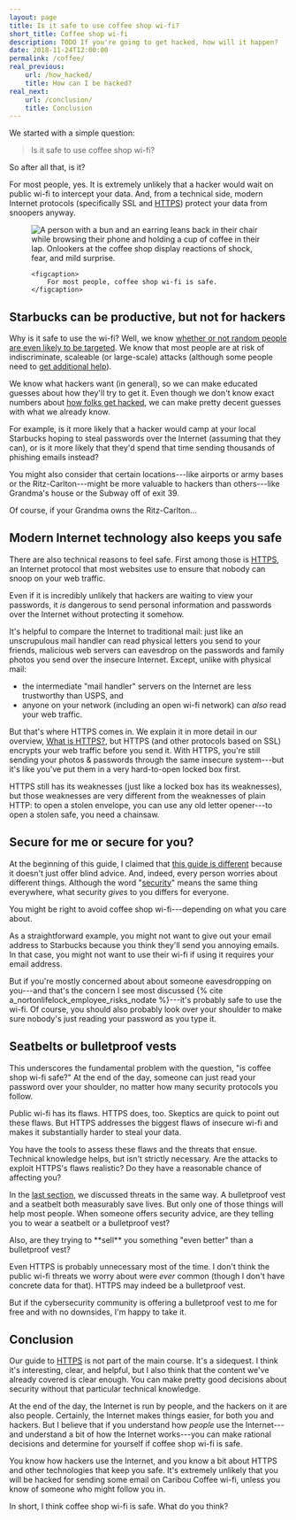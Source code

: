 ```yaml
---
layout: page
title: Is it safe to use coffee shop wi-fi?
short_title: Coffee shop wi-fi
description: TODO If you're going to get hacked, how will it happen?
date: 2018-11-24T12:00:00
permalink: /coffee/
real_previous:
    url: /how_hacked/
    title: How can I be hacked?
real_next:
    url: /conclusion/
    title: Conclusion
---
```


We started with a simple question:

> Is it safe to use coffee shop wi-fi?

So after all that, is it?

For most people, yes. It is extremely unlikely that a hacker would wait on public wi-fi to intercept your data. And, from a technical side, modern Internet protocols (specifically SSL and [HTTPS]({{site.baseurl}}/https/)) protect your data from snoopers anyway.

<figure markdown="0">
    <img src="{{site.baseurl}}/img/Calm.png" alt="A person with a bun and an earring leans back in their chair while browsing their phone and holding a cup of coffee in their lap. Onlookers at the coffee shop display reactions of shock, fear, and mild surprise." />

    <figcaption>
        For most people, coffee shop wi-fi is safe.
    </figcaption>
</figure>

## Starbucks can be productive, but not for hackers

Why is it safe to use the wi-fi? Well, we know [whether or not random people are even likely to be targeted]({{site.baseurl}}/hackers/). We know that most people are at risk of indiscriminate, scaleable (or large-scale) attacks (although some people need to [get additional help]({{site.baseurl}}/help/)).

We know what hackers want (in general), so we can make educated guesses about how they'll try to get it. Even though we don't know exact numbers about [how folks get hacked]({{site.baseurl}}/how_hacked/), we can make pretty decent guesses with what we already know.

For example, is it more likely that a hacker would camp at your local Starbucks hoping to steal passwords over the Internet (assuming that they can), or is it more likely that they'd spend that time sending thousands of phishing emails instead?

You might also consider that certain locations---like airports or army bases or the Ritz-Carlton---might be more valuable to hackers than others---like Grandma's house or the Subway off of exit 39.

<aside class="sidenote">
Of course, if your Grandma owns the Ritz-Carlton...
</aside>

## Modern Internet technology also keeps you safe

There are also technical reasons to feel safe. First among those is [HTTPS]({{site.baseurl}}/https/), an Internet protocol that most websites use to ensure that nobody can snoop on your web traffic.

Even if it is incredibly unlikely that hackers are waiting to view your passwords, it *is* dangerous to send personal information and passwords over the Internet without protecting it somehow.

It's helpful to compare the Internet to traditional mail: just like an unscrupulous mail handler can read physical letters you send to your friends, malicious web servers can eavesdrop on the passwords and family photos you send over the insecure Internet. Except, unlike with physical mail:

* the intermediate "mail handler" servers on the Internet are less trustworthy than USPS, and
* anyone on your network (including an open wi-fi network) can *also* read your web traffic.

But that's where HTTPS comes in. We explain it in more detail in our overview, [What is HTTPS?]({{site.baseurl}}/https/), but HTTPS (and other protocols based on SSL) encrypts your web traffic before you send it. With HTTPS, you're still sending your photos & passwords through the same insecure system---but it's like you've put them in a very hard-to-open locked box first. 

HTTPS still has its weaknesses (just like a locked box has its weaknesses), but those weaknesses are very different from the weaknesses of plain HTTP: to open a stolen envelope, you can use any old letter opener---to open a stolen safe, you need a chainsaw.

## Secure for me or secure for you?

At the beginning of this guide, I claimed that [this guide is different]({{site.baseurl}}/im_different/) because it doesn't just offer blind advice. And, indeed, every person worries about different things. Although the word "[security]({{site.baseurl}}/security/)" means the same thing everywhere, what security *gives* to you differs for everyone.

You might be right to avoid coffee shop wi-fi---depending on what you care about.

As a straightforward example, you might not want to give out your email address to Starbucks because you think they'll send you annoying emails. In that case, you might not want to use their wi-fi if using it requires your email address.

But if you're mostly concerned about about someone eavesdropping on you---and that's the concern I see most discussed {% cite a_nortonlifelock_employee_risks_nodate %}---it's probably safe to use the wi-fi. Of course, you should also probably look over your shoulder to make sure nobody's just reading your password as you type it.

## Seatbelts or bulletproof vests

This underscores the fundamental problem with the question, "is coffee shop wi-fi safe?" At the end of the day, someone can just read your password over your shoulder, no matter how many security protocols you follow.

Public wi-fi has its flaws. HTTPS does, too. Skeptics are quick to point out these flaws. But HTTPS addresses the biggest flaws of insecure wi-fi and makes it substantially harder to steal your data.

You have the tools to assess these flaws and the threats that ensue. Technical knowledge helps, but isn't strictly necessary. Are the attacks to exploit HTTPS's flaws realistic? Do they have a reasonable chance of affecting you?

In the [last section]({{site.baseurl}}/how_hacked/), we discussed threats in the same way. A bulletproof vest and a seatbelt both measurably save lives. But only one of those things will help most people. When someone offers security advice, are they telling you to wear a seatbelt or a bulletproof vest?

<aside class="sidenote">
Also, are they trying to **sell** you something "even better" than a bulletproof vest?
</aside>

Even HTTPS is probably unnecessary most of the time. I don't think the public wi-fi threats we worry about were *ever* common (though I don't have concrete data for that). HTTPS may indeed be a bulletproof vest.

But if the cybersecurity community is offering a bulletproof vest to me for free and with no downsides, I'm happy to take it.

## Conclusion

Our guide to [HTTPS]({{site.baseurl}}/https/) is not part of the main course. It's a sidequest. I think it's interesting, clear, and helpful, but I also think that the content we've already covered is clear enough. You can make pretty good decisions about security without that particular technical knowledge.

At the end of the day, the Internet is run by people, and the hackers on it are also people. Certainly, the Internet makes things easier, for both you and hackers. But I believe that if you understand how *people* use the Internet---and understand a bit of how the Internet works---you can make rational decisions and determine for yourself if coffee shop wi-fi is safe.

You know how hackers use the Internet, and you know a bit about HTTPS and other technologies that keep you safe. It's extremely unlikely that you will be hacked for sending some email on Caribou Coffee wi-fi, unless you know of someone who might follow you in.

In short, I think coffee shop wi-fi is safe. What do you think?
